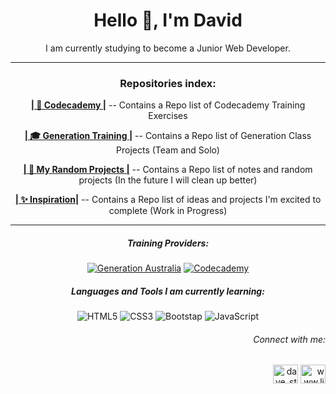 



<h1 align="center">Hello 👋, I'm David</h1>
<p align="center">I am currently studying to become a Junior Web Developer. </p>

---

<h3 align= "center">Repositories index:</h3>
 <p align="center"> <strong><a href="https://github.com/stars/web4locals/lists/codecademy">| 🏫 Codecademy |</strong></a> -- Contains a Repo list of Codecademy Training Exercises</p>
<p align="center"> <strong><a href="https://github.com/stars/web4locals/lists/generation-training">| 🎓 Generation Training |</strong></a> -- Contains a Repo list of Generation Class Projects (Team and Solo)</p>
<p align="center"> <strong><a href="https://github.com/stars/web4locals/lists/my-random-projects">| 🥼 My Random Projects |</strong></a> -- Contains a Repo list of notes and random projects (In the future I will clean up better)</p>
<p align="center"> <strong><a href="https://github.com/stars/web4locals/lists/inspiration">| ✨ Inspiration|</strong></a> -- Contains a Repo list of ideas and projects I'm excited to complete (Work in Progress)</p>

---


<h5 align="center">Training Providers:</h5>
<p align="center">
<a href="https://australia.generation.org/"><img src="https://user-images.githubusercontent.com/105700512/173226452-6ddc48f0-8e37-420e-8311-6dd2b10357f0.png" alt= "Generation Australia"></a>
<a href=https://www.codecademy.com><img src= "https://img.shields.io/badge/Codecademy-FFF0E5?style=for-the-badge&logo=codecademy&logoColor=1F243A" alt= "Codecademy"><a/></p>


<h5 align="center">Languages and Tools I am currently learning:</h5>
<p align="center">
 <img src="https://img.shields.io/badge/html5-%23E34F26.svg?style=for-the-badge&logo=html5&logoColor=white" alt="HTML5">
 <img src= "https://img.shields.io/badge/css3-%231572B6.svg?style=for-the-badge&logo=css3&logoColor=white" alt="CSS3">
 <img src="https://img.shields.io/badge/bootstrap-%23563D7C.svg?style=for-the-badge&logo=bootstrap&logoColor=white" alt="Bootstap">
 <img src="https://img.shields.io/badge/javascript-%23323330.svg?style=for-the-badge&logo=javascript&logoColor=%23F7DF1E" alt="JavaScript">
</p>





<h6 align="right">Connect with me:</h6>
<p align="right">
<a href="https://twitter.com/dave_stewie" target="blank"><img align="center" src="https://raw.githubusercontent.com/rahuldkjain/github-profile-readme-generator/master/src/images/icons/Social/twitter.svg" alt="dave_stewie" height="30" width="40" /></a>
<a href="https://www.linkedin.com/in/david-stewart-09879623b" target="blank"><img align="center" src="https://raw.githubusercontent.com/rahuldkjain/github-profile-readme-generator/master/src/images/icons/Social/linked-in-alt.svg" alt="www.linkedin.com/in/david-stewart-09879623b" height="30" width="40" /></a>
</p>
</div>



<!--
**web4locals/web4locals** is a ✨ _special_ ✨ repository because its `README.md` (this file) appears on your GitHub profile.

Here are some ideas to get you started:

- 🔭 I’m currently working on ...
- 🌱 I’m currently learning ...
- 👯 I’m looking to collaborate on ...
- 🤔 I’m looking for help with ...
- 💬 Ask me about ...
- 📫 How to reach me: ...
- 😄 Pronouns: ...
- ⚡ Fun fact: ...
-->
